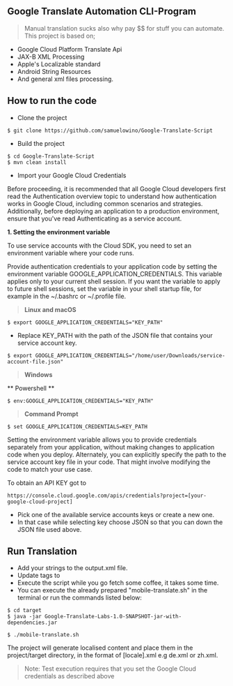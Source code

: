 ## Google Translate Automation CLI-Program
> Manual translation sucks also why pay $$ for stuff you can automate.
> This project is based on;
* Google Cloud Platform Translate Api
* JAX-B XML Processing
* Apple's Localizable standard
* Android String Resources
* And general xml files processing.

## How to run the code
* Clone the project
```shell
$ git clone https://github.com/samuelowino/Google-Translate-Script

```

* Build the project

```shell
$ cd Google-Translate-Script
$ mvn clean install
```

* Import your Google Cloud Credentials

Before proceeding, it is recommended that all Google Cloud developers first read the Authentication overview topic to understand how authentication works in Google Cloud, including common scenarios and strategies. Additionally, before deploying an application to a production environment, ensure that you've read Authenticating as a service account.

**1. Setting the environment variable**

To use service accounts with the Cloud SDK, you need to set an environment variable where your code runs.

Provide authentication credentials to your application code by setting the environment variable GOOGLE_APPLICATION_CREDENTIALS. This variable applies only to your current shell session.
If you want the variable to apply to future shell sessions, 
set the variable in your shell startup file, for example in the ~/.bashrc or ~/.profile file.

> **Linux and macOS**

```shell
$ export GOOGLE_APPLICATION_CREDENTIALS="KEY_PATH"
```
- Replace KEY_PATH with the path of the JSON file that contains your service account key.

```shell
$ export GOOGLE_APPLICATION_CREDENTIALS="/home/user/Downloads/service-account-file.json"
```

> **Windows**

** Powershell **

```shell
$ env:GOOGLE_APPLICATION_CREDENTIALS="KEY_PATH"
```
> **Command Prompt**

```shell
$ set GOOGLE_APPLICATION_CREDENTIALS=KEY_PATH
```
Setting the environment variable allows you to provide credentials separately from your application, without making changes to application code when you deploy. Alternately, you can explicitly specify the path to the service account key file in your code.
That might involve modifying the code to match your use case.

To obtain an API KEY got to

```shell
https://console.cloud.google.com/apis/credentials?project=[your-google-cloud-project]
```
- Pick one of the available service accounts keys or create a new one.
- In that case while selecting key choose JSON so that you can down the JSON file used above.

## Run Translation

- Add your strings to the output.xml file.
- Update <string> tags to <strings> 
- Execute the script while you go fetch some coffee, it takes some time.
- You can execute the already prepared "mobile-translate.sh" in the terminal or run the commands listed below:
```shell
$ cd target
$ java -jar Google-Translate-Labs-1.0-SNAPSHOT-jar-with-dependencies.jar 
```

```shell
$ ./mobile-translate.sh
```

The project will generate localised content and place them in the project/target directory, in the format of [locale].xml e.g de.xml or zh.xml.

> Note: Test execution requires that you set the Google Cloud credentials as described above